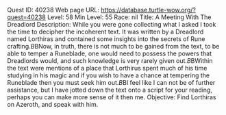 Quest ID: 40238
Web page URL: https://database.turtle-wow.org/?quest=40238
Level: 58
Min Level: 55
Race: nil
Title: A Meeting With The Dreadlord
Description: While you were gone collecting what I asked I took the time to decipher the incoherent text. It was written by a Dreadlord named Lorthiras and contained some insights into the secrets of Rune crafting.$B$BNow, in truth, there is not much to be gained from the text, to be able to temper a Runeblade, one would need to possess the powers that Dreadlords would, and such knowledge is very rarely given out.$B$BWithin the text were mentions of a place that Lorthirus spent much of his time studying in his magic and if you wish to have a chance at tempering the Runeblade then you must seek him out.$B$BI feel like I can not be of further assistance, but I have jotted down the text onto a script for your reading, perhaps you can make more sense of it then me.
Objective: Find Lorthiras on Azeroth, and speak with him.
